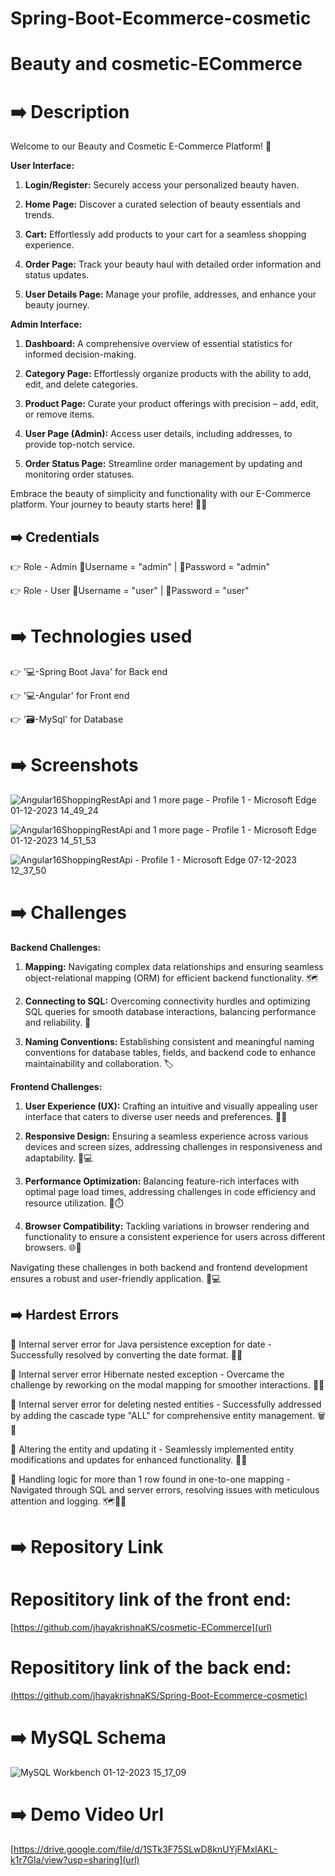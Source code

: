 # Spring-Boot-Ecommerce-cosmetic
# Beauty and cosmetic-ECommerce


# ➡️ Description
Welcome to our Beauty and Cosmetic E-Commerce Platform! 🌟

**User Interface:**
1. **Login/Register:** Securely access your personalized beauty haven.
2. **Home Page:** Discover a curated selection of beauty essentials and trends.

3. **Cart:** Effortlessly add products to your cart for a seamless shopping experience.

4. **Order Page:** Track your beauty haul with detailed order information and status updates.

5. **User Details Page:** Manage your profile, addresses, and enhance your beauty journey.

**Admin Interface:**
1. **Dashboard:** A comprehensive overview of essential statistics for informed decision-making.

2. **Category Page:** Effortlessly organize products with the ability to add, edit, and delete categories.

3. **Product Page:** Curate your product offerings with precision – add, edit, or remove items.

4. **User Page (Admin):** Access user details, including addresses, to provide top-notch service.

5. **Order Status Page:** Streamline order management by updating and monitoring order statuses.

Embrace the beauty of simplicity and functionality with our E-Commerce platform. Your journey to beauty starts here! 💄✨

## ➡️ Credentials

👉 Role - Admin
    📧Username = "admin" | 🔐Password = "admin"

👉 Role - User
    📧Username = "user" | 🔐Password = "user"

# ➡️ Technologies used

👉 '💻-Spring Boot Java' for Back end

👉 '💻-Angular' for Front end 

👉 '🗃️-MySql' for Database 

# ➡️ Screenshots

![Angular16ShoppingRestApi and 1 more page - Profile 1 - Microsoft​ Edge 01-12-2023 14_49_24](https://github.com/jhayakrishnaKS/cosmetic-ECommerce/assets/145537398/476f9b36-846b-40c9-b944-5434f923d3f7)

![Angular16ShoppingRestApi and 1 more page - Profile 1 - Microsoft​ Edge 01-12-2023 14_51_53](https://github.com/jhayakrishnaKS/cosmetic-ECommerce/assets/145537398/be5a75c0-623f-41d1-b4c2-6d08414ce8a7)

![Angular16ShoppingRestApi - Profile 1 - Microsoft​ Edge 07-12-2023 12_37_50](https://github.com/jhayakrishnaKS/cosmetic-ECommerce/assets/145537398/30ac21ab-bed1-4212-bda0-fd68332660a2)

# ➡️ Challenges

**Backend Challenges:**

1. **Mapping:** Navigating complex data relationships and ensuring seamless object-relational mapping (ORM) for efficient backend functionality. 🗺️

2. **Connecting to SQL:** Overcoming connectivity hurdles and optimizing SQL queries for smooth database interactions, balancing performance and reliability. 🔗

3. **Naming Conventions:** Establishing consistent and meaningful naming conventions for database tables, fields, and backend code to enhance maintainability and collaboration. 🏷️

**Frontend Challenges:**

1. **User Experience (UX):** Crafting an intuitive and visually appealing user interface that caters to diverse user needs and preferences. 🎨✨

2. **Responsive Design:** Ensuring a seamless experience across various devices and screen sizes, addressing challenges in responsiveness and adaptability. 📱💻

3. **Performance Optimization:** Balancing feature-rich interfaces with optimal page load times, addressing challenges in code efficiency and resource utilization. 🚀⏱️

4. **Browser Compatibility:** Tackling variations in browser rendering and functionality to ensure a consistent experience for users across different browsers. 🌐🤝

Navigating these challenges in both backend and frontend development ensures a robust and user-friendly application. 💪💻

## ➡️ Hardest Errors

🚩 Internal server error for Java persistence exception for date - Successfully resolved by converting the date format. 📅✅

🚩 Internal server error Hibernate nested exception - Overcame the challenge by reworking on the modal mapping for smoother interactions. 🧩🔄

🚩 Internal server error for deleting nested entities - Successfully addressed by adding the cascade type "ALL" for comprehensive entity management. 🗑️🔄

🚩 Altering the entity and updating it - Seamlessly implemented entity modifications and updates for enhanced functionality. 🔄🔄

🚩 Handling logic for more than 1 row found in one-to-one mapping - Navigated through SQL and server errors, resolving issues with meticulous attention and logging. 🗺️📝🚧

# ➡️ Repository Link
# Reposititory link of the front end:
[https://github.com/jhayakrishnaKS/cosmetic-ECommerce](url)

# Reposititory link of the back end:
[(https://github.com/jhayakrishnaKS/Spring-Boot-Ecommerce-cosmetic)](url)

# ➡️ MySQL Schema

![MySQL Workbench 01-12-2023 15_17_09](https://github.com/jhayakrishnaKS/cosmetic-ECommerce/assets/145537398/38ea1a84-a21a-41de-bbbe-447bcfc4aedd)

# ➡️ Demo Video Url

[https://drive.google.com/file/d/1STk3F75SLwD8knUYjFMxIAKL-k1r7GIa/view?usp=sharing](url)
